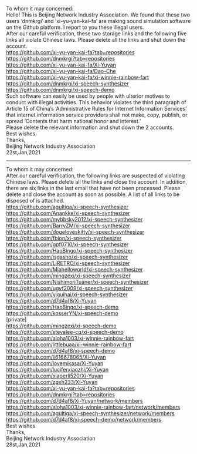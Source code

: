 To whom it may concerned:  
Hello! This is Beijing Network Industry Association. We found that these two users ‘dnmkrgi’ and ‘xi-yu-yan-kai-fa’ are making sound simulation software on the Github platform. I report to you these illegal users.  
After our careful verification, these two storage links and the following five links all violate Chinese laws. Please delete all the links and shut down the account.  
https://github.com/xi-yu-yan-kai-fa?tab=repositories  
https://github.com/dnmkrgi?tab=repositories  
https://github.com/xi-yu-yan-kai-fa/Xi-Yuyan  
https://github.com/xi-yu-yan-kai-fa/Dao-Che  
https://github.com/xi-yu-yan-kai-fa/xi-winnie-rainbow-fart  
https://github.com/dnmkrgi/xi-speech-synthesizer  
https://github.com/dnmkrgi/xi-speech-demo  
Such software can easily be used by people with ulterior motives to conduct with illegal activities. This behavior violates the third paragraph of Article 15 of China’s ‘Administrative Rules for Internet Information Services’ that internet information service providers shall not make, copy, publish, or spread ‘Contents that harm national honor and interest.’  
Please delete the relevant information and shut down the 2 accounts.  
Best wishes  
Thanks,  
Beijing Network Industry Association  
22st,Jan,2021  

---
  
To whom it may concerned:  
After our careful verification, the following links are suspected of violating Chinese laws. Please delete all the links and close the account. In addition, there are six links in the last email that have not been processed. Please delete and close the account as soon as possible. A list of all links to be disposed of is attached.  
https://github.com/agultiga/xi-speech-synthesizer  
https://github.com/Anankke/xi-speech-synthesizer  
https://github.com/mybbsky2012/xi-speech-synthesizer  
https://github.com/BarryZM/xi-speech-synthesizer  
https://github.com/dogeloveskitty/xi-speech-synthesizer  
https://github.com/fbion/xi-speech-synthesizer  
https://github.com/gpf0710/xi-speech-synthesizer  
https://github.com/HaoBingo/xi-speech-synthesizer  
https://github.com/isgasho/xi-speech-synthesizer  
https://github.com/LiRETRO/xi-speech-synthesizer  
https://github.com/Miahelloworld/xi-speech-synthesizer  
https://github.com/mingzexi/xi-speech-synthesizer  
https://github.com/NishimoriTuaner/xi-speech-synthesizer  
https://github.com/ugvf2009/xi-speech-synthesizer  
https://github.com/yiguihai/xi-speech-synthesizer  
https://github.com/d7d4af8/Xi-Yuyan  
https://github.com/HaoBingo/xi-speech-demo  
https://github.com/kosserYN/xi-speech-demo  
[private]   
https://github.com/mingzexi/xi-speech-demo  
https://github.com/stevelee-cq/xi-speech-demo  
https://github.com/aloha1003/xi-winnie-rainbow-fart  
https://github.com/littlebuaa/xi-winnie-rainbow-fart  
https://github.com/d7d4af8/xi-speech-demo  
https://github.com/li616678065/Xi-Yuyan  
https://github.com/lovemikasa/Xi-Yuyan  
https://github.com/luciferxiaozhi/Xi-Yuyan  
https://github.com/xiaoerli520/Xi-Yuyan  
https://github.com/zgxh233/Xi-Yuyan  
https://github.com/xi-yu-yan-kai-fa?tab=repositories  
https://github.com/dnmkrgi?tab=repositories  
https://github.com/d7d4af8/Xi-Yuyan/network/members  
https://github.com/aloha1003/xi-winnie-rainbow-fart/network/members  
https://github.com/agultiga/xi-speech-synthesizer/network/members  
https://github.com/d7d4af8/xi-speech-demo/network/members  
Best wishes  
Thanks,  
Beijing Network Industry Association  
28st,Jan,2021  
